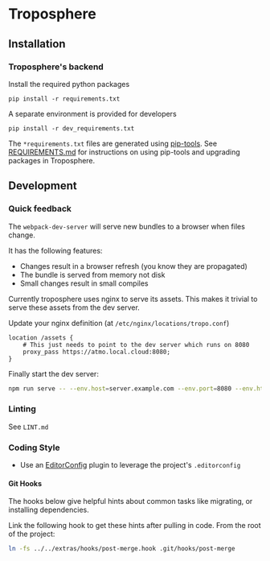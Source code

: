 Troposphere
===========

## Installation

### Troposphere's backend

Install the required python packages
```
pip install -r requirements.txt
```

A separate environment is provided for developers
```
pip install -r dev_requirements.txt
```

The `*requirements.txt` files are generated using
[pip-tools](https://github.com/jazzband/pip-tools). See
[REQUIREMENTS.md](REQUIREMENTS.md) for instructions on using pip-tools and
upgrading packages in Troposphere.


## Development

### Quick feedback

The `webpack-dev-server` will serve new bundles to a browser when files
change.

It has the following features:

- Changes result in a browser refresh (you know they are propagated)
- The bundle is served from memory not disk
- Small changes result in small compiles

Currently troposphere uses nginx to serve its assets. This makes it trivial to
serve these assets from the dev server.

Update your nginx definition (at `/etc/nginx/locations/tropo.conf`)
```nginx
location /assets {
    # This just needs to point to the dev server which runs on 8080
    proxy_pass https://atmo.local.cloud:8080;
}
```

Finally start the dev server:
```bash
npm run serve -- --env.host=server.example.com --env.port=8080 --env.https --env.sslCert=/path/to/cert --env.sslKey=/path/to/key
```

### Linting

See `LINT.md`

### Coding Style

- Use an [EditorConfig](http://editorconfig.org/) plugin to leverage the project's `.editorconfig`

#### Git Hooks
The hooks below give helpful hints about common tasks like migrating, or
installing dependencies.

Link the following hook to get these hints after pulling in code.
From the root of the project:
```bash
ln -fs ../../extras/hooks/post-merge.hook .git/hooks/post-merge
```
